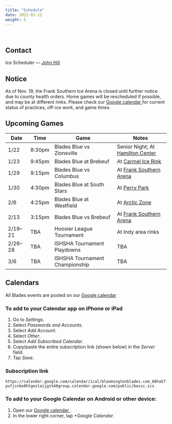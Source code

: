 ```yaml
---
title: "Schedule"
date: 2021-01-12
weight: 5
---
```


<div class="sponsorcontainer">
  <a id="schedule-a1" href="#"><img id="schedule-s1" class="image sponsor"></a>
  <a id="schedule-a2" href="#"><img id="schedule-s2" class="image sponsor"></a>
</div>

Contact
-------
Ice Scheduler &mdash; [John Hill <span class="icon fa-envelope-o"></span>][john]

Notice
------
As of Nov. 19, the Frank Southern Ice Arena is closed until further notice due to county health orders. Home games will be rescheduled if possible, and may be at different rinks. Please check our [Google calendar <span class="icon fa-calendar"></span>][cal] for current status of practices, off-ice work, and game times.

Upcoming Games
--------------
|Date|Time|Game|Notes|
|----|----|----|-----|
|1/22|8:30pm|Blades Blue vs Zionsville|Senior Night; At [Hamilton Center][hamilton]|
|1/23|9:45pm|Blades Blue at Brebeuf|At [Carmel Ice Rink][carmel]|
|1/29|9:15pm|Blades Blue vs Columbus|At [Frank Southern Arena][frank]|
|1/30|4:30pm|Blades Blue at South Stars|At [Perry Park][perry]|
|2/6|4:25pm|Blades Blue at Westfield|At [Arctic Zone][arcticzone]|
|2/13|3:15pm|Blades Blue vs Brebeuf|At [Frank Southern Arena][frank]|
|2/19&ndash;21|TBA|Hoosier League Tournament|At Indy area rinks|
|2/26&ndash;28|TBA|ISHSHA Tournament Playdowns|TBA|
|3/6|TBA|ISHSHA Tournament Championship|TBA|










Calendars
---------
All Blades events are posted on our [Google calendar <span class="icon fa-calendar"></span>][cal]

### To add to your Calendar app on iPhone or iPad

1. Go to _Settings_.
1. Select _Passwords and Accounts_.
1. Select _Add Account_.
1. Select _Other_.
1. Select _Add Subscribed Calendar_.
1. Copy/paste the entire subscription link (shown below) in the _Server_ field.
1. Tap _Save_.

### Subscription link

`https://calendar.google.com/calendar/ical/bloomingtonblades.com_68ha57pufjcnbe8htgeslaijgs%40group.calendar.google.com/public/basic.ics`

### To add to your Google Calendar on Android or other device:

1. Open our [Google calendar <span class="icon fa-calendar"></span>][cal].
1. In the lower right corner, tap _+Google Calendar_.

[jared]: mailto:jcochran@bloomingtonblades.com
[john]: mailto:jhill@bloomingtonblades.com
[ishsha]: https://www.ishsha.com
[basswood]: https://www.google.com/maps/place/Basswood+Apartments,+1000+S+Basswood+Cir,+Bloomington,+IN+47403/@39.1518655,-86.5708355,17z/data=!4m2!3m1!1s0x886c677a6ac12c4d:0x830c6aebc265b08
[cascades]: https://maps.google.com/?cid=2695725097592046036
[cal]: https://calendar.google.com/calendar/embed?src=bloomingtonblades.com_68ha57pufjcnbe8htgeslaijgs%40group.calendar.google.com&ctz=America%2FNew_York
[carmel]: https://maps.google.com/maps?hl=en&q=Carmel%20Ice%20Rink%2C%201040%203rd%20Ave%20SW%2C%20Carmel%2C%20IN%2046032%2C%20USA
[compton]: https://maps.google.com/maps?hl=en&q=Compton%20Family%20Ice%20Arena%2C%20100%20Compton%20Family%20Ice%20Arena%2C%20Notre%20Dame%2C%20IN%2046556%2C%20USA
[culver]: https://maps.google.com/maps?hl=en&q=Culver%20Academies%2C%201300%20Academy%20Rd%2C%20Culver%2C%20IN%2046511%2C%20USA
[edge]: https://maps.google.com/maps?hl=en&q=Edge%20Ice%20Center%2C%201400%20Hickman%20Ave%2C%20Owensboro%2C%20KY%2042301%2C%20USA
[fcal]: https://calendar.google.com/calendar/embed?src=bloomington.in.gov_v7slvuin2lg2uajqbna2hbkts0@group.calendar.google.com&ctz=America/New_York
[ical]: https://calendar.google.com/calendar/ical/bloomingtonblades.com_68ha57pufjcnbe8htgeslaijgs%40group.calendar.google.com/public/basic.ics
[frank]: https://www.google.com/maps/place/2100+S+Henderson+St,+Bloomington,+IN+47401/@39.1412293,-86.529133,17z/data=!3m1!4b1!4m5!3m4!1s0x886c66590dd701f1:0x2c4224b76654f9a2!8m2!3d39.1412252!4d-86.526939
[fuel]: https://maps.google.com/maps?hl=en&q=Fuel%20Tank%20at%20Fishers%2C%209022%20E%20126th%20St%2C%20Fishers%2C%20IN%2046038%2C%20USA
[garden]: https://maps.google.com/maps?hl=en&q=Garden%20Ice%20Arena%2C%201626%20W%20Glenlord%20Rd%2C%20St%20Joseph%2C%20MI%2049085%2C%20USA
[millenium]: https://www.google.com/maps/place/1200+S+Rolling+Ridge+Way,+Bloomington,+IN+47403/@39.153483,-86.5642924,17z/data=!3m1!4b1!4m5!3m4!1s0x886c6772fc3d8eed:0xf8f1ac9feafe940!8m2!3d39.1534789!4d-86.5621037
[coliseum]: https://www.google.com/maps/place/Indiana+Farmers+Coliseum/@39.8276805,-86.1371959,17z/data=!3m1!4b1!4m5!3m4!1s0x886b51783899e365:0xc4b58965029cc570!8m2!3d39.8276805!4d-86.1350072
[popweaver]: https://maps.google.com/maps?hl=en&q=Pop%20Weaver%20Youth%20Pavilion%2C%201202%20E%2038th%20St%2C%20Indianapolis%2C%20IN%2046205%2C%20USA
[hamilton]: https://maps.google.com/maps?hl=en&q=Hamilton%20Center%20Ice%20Arena%2C%202501%20Lincoln%20Park%20Dr%2C%20Columbus%2C%20IN%2047201%2C%20USA
[arcticzone]: https://maps.google.com/maps?hl=en&q=Arctic%20Zone%20Iceplex%2C%2016616%20Southpark%20Dr%2C%20Westfield%2C%20IN%2046074%2C%20USA
[icebox]: https://maps.google.com/maps?hl=en&q=The%20Ice%20Box%20Skating%20Rink%2C%201421%20S%20Walnut%20St%2C%20South%20Bend%2C%20IN%2046619%2C%20USA
[perry]: https://maps.google.com/maps?hl=en&q=Perry%20Park%20Ice%20Rink%2C%20451%20East%20Stop%2011%20Road%2C%20Indianapolis%2C%20IN%2C%20United%20States
[midwest]: https://maps.google.com/maps?hl=en&q=Midwest%20Training%20%26%20Ice%20Center%2C%2010600%20White%20Oak%20Ave%2C%20Dyer%2C%20IN%2046311%2C%20USA
[swonder]: https://maps.google.com/maps?hl=en&q=Swonder%20Ice%20Arena%2C%20209%20N%20Boeke%20Rd%2C%20Evansville%2C%20IN%2047711%2C%20USA
[icefw]: https://www.google.com/maps/place/SportONE+Parkview+Icehouse/@41.1116383,-85.1486128,17z/data=!3m1!4b1!4m5!3m4!1s0x8815e3763c2aea45:0x9d7cd80556a67202!8m2!3d41.1116343!4d-85.1464188
[calsupport]: https://support.google.com/calendar/answer/37100?hl=en
[upland]: https://maps.google.com/maps?hl=en&q=Upland%20Brewing%20Co%2C%20350%20W%2011th%20St%2C%20Bloomington%2C%20IN%2047404%2C%20USA
[fountain]: https://maps.google.com/maps?hl=en&q=Fountain%20Square%2C%20101%20W%20Kirkwood%20Ave%2C%20Bloomington%2C%20IN%2047404%2C%20USA
[jcms]: https://www.google.com/maps/place/Jackson+Creek+Middle+School/@39.1236435,-86.5134863,17z/data=!3m1!4b1!4m5!3m4!1s0x886c6612b5e7ff9b:0x4d9035bac29b8f4e!8m2!3d39.1236394!4d-86.5112923
